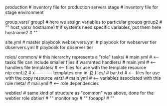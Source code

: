 production            # inventory file for production servers
stage                 # inventory file for stage environment

group_vars/
  group1              # here we assign variables to particular groups
  group2              # ""
host_vars/
  hostname1           # if systems need specific variables, put them here
  hostname2           # ""

site.yml              # master playbook
webservers.yml        # playbook for webserver tier
dbservers.yml         # playbook for dbserver tier

roles/
  common/             # this hierarchy represents a "role"
    tasks/            #
      main.yml        #  <-- tasks file can include smaller files if warranted
    handlers/         #
      main.yml        #  <-- handlers file
    templates/        #  <-- files for use with the template resource
      ntp.conf.j2     #  <------- templates end in .j2
    files/            #
      bar.txt         #  <-- files for use with the copy resource
    vars/             #
      main.yml        #  <-- variables associated with this role
    meta/             #
      mail.yml        #  <-- role dependencies

  webtier/            # same kind of structure as "common" was above, done for the webtier role
  dbtier/             # ""
  monitoring/         # ""
  fooapp/             # ""
